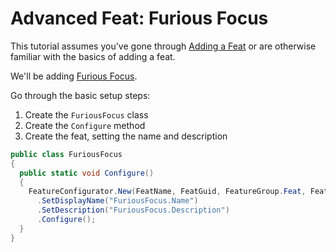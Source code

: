 ﻿# Advanced Feat: Furious Focus

This tutorial assumes you've gone through [Adding a Feat](feat.md) or are otherwise familiar with the basics of adding a feat.

We'll be adding [Furious Focus](https://www.d20pfsrd.com/feats/combat-feats/furious-focus-combat/).

Go through the basic setup steps:

1. Create the `FuriousFocus` class
2. Create the `Configure` method
3. Create the feat, setting the name and description

```C#
public class FuriousFocus
{
  public static void Configure()
  {
    FeatureConfigurator.New(FeatName, FeatGuid, FeatureGroup.Feat, FeatureGroup.CombatFeat)
      .SetDisplayName("FuriousFocus.Name")
      .SetDescription("FuriousFocus.Description")
      .Configure();
  }
}
```